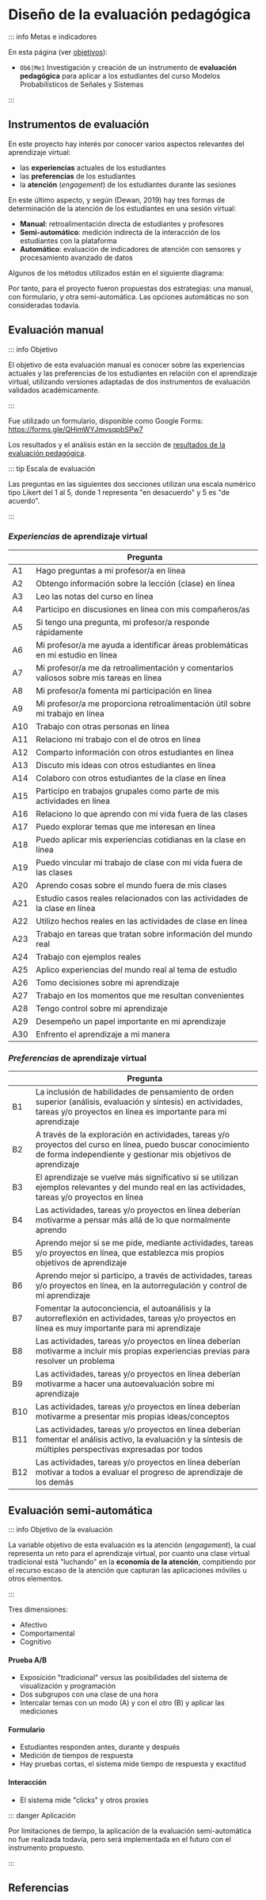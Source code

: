 # Diseño de la evaluación pedagógica

::: info Metas e indicadores

En esta página (ver [objetivos](/proyecto/objetivos.md)):

- `Ob6|Me1` Investigación y creación de un instrumento de **evaluación pedagógica** para aplicar a los estudiantes del curso Modelos Probabilísticos de Señales y Sistemas

:::

## Instrumentos de evaluación

En este proyecto hay interés por conocer varios aspectos relevantes del aprendizaje virtual:

- las **experiencias** actuales de los estudiantes
- las **preferencias** de los estudiantes
- la **atención** (_engagement_) de los estudiantes durante las sesiones

En este último aspecto, y según (Dewan, 2019) hay tres formas de determinación de la atención de los estudiantes en una sesión virtual:

- **Manual**: retroalimentación directa de estudiantes y profesores
- **Semi-automático**: medición indirecta de la interacción de los estudiantes con la plataforma
- **Automático**: evaluación de indicadores de atención con sensores y procesamiento avanzado de datos

Algunos de los métodos utilizados están en el siguiente diagrama:

<Mermaid :code="`
graph TD
    A((Detección)) -----> B([Automática])
    A ---> C([Semi-automática])
    A --> D([Manual])
    B ---> E[Basado en visión por computador]
    B --> F[Análisis de datos de sensores]
    C ---> G[Análisis de bitácora automática]
    C ----> H[Rastreo de atención]
    E --> I[Expresión facial]
    E ---> J[Gestos y postura]
    E ----> K[Movimiento de ojos]
    D ---> L[Verificación observacional]
    D --> M[Auto-reporte]
`" />

Por tanto, para el proyecto fueron propuestas dos estrategias: una manual, con formulario, y otra semi-automática. Las opciones automáticas no son consideradas todavía.

## Evaluación manual

::: info Objetivo

El objetivo de esta evaluación manual es conocer sobre las experiencias actuales y las preferencias de los estudiantes en relación con el aprendizaje virtual, utilizando versiones adaptadas de dos instrumentos de evaluación validados académicamente.

:::

Fue utilizado un formulario, disponible como Google Forms: https://forms.gle/QHimWYJmvsqpbSPw7

Los resultados y el análisis están en la sección de [resultados de la evaluación pedagógica](/resultados/evaluacion/pedagogica.md).

::: tip Escala de evaluación

Las preguntas en las siguientes dos secciones utilizan una escala numérico tipo Likert del 1 al 5, donde 1 representa "en desacuerdo" y 5 es "de acuerdo".

:::

### _Experiencias_ de aprendizaje virtual

|     | Pregunta                                                                               |
| --- | -------------------------------------------------------------------------------------- |
| A1  | Hago preguntas a mi profesor/a en línea                                                |
| A2  | Obtengo información sobre la lección (clase) en línea                                  |
| A3  | Leo las notas del curso en línea                                                       |
| A4  | Participo en discusiones en línea con mis compañeros/as                                |
| A5  | Si tengo una pregunta, mi profesor/a responde rápidamente                              |
| A6  | Mi profesor/a me ayuda a identificar áreas problemáticas en mi estudio en línea        |
| A7  | Mi profesor/a me da retroalimentación y comentarios valiosos sobre mis tareas en línea |
| A8  | Mi profesor/a fomenta mi participación en línea                                        |
| A9  | Mi profesor/a me proporciona retroalimentación útil sobre mi trabajo en línea          |
| A10 | Trabajo con otras personas en línea                                                    |
| A11 | Relaciono mi trabajo con el de otros en línea                                          |
| A12 | Comparto información con otros estudiantes en línea                                    |
| A13 | Discuto mis ideas con otros estudiantes en línea                                       |
| A14 | Colaboro con otros estudiantes de la clase en línea                                    |
| A15 | Participo en trabajos grupales como parte de mis actividades en línea                  |
| A16 | Relaciono lo que aprendo con mi vida fuera de las clases                               |
| A17 | Puedo explorar temas que me interesan en línea                                         |
| A18 | Puedo aplicar mis experiencias cotidianas en la clase en línea                         |
| A19 | Puedo vincular mi trabajo de clase con mi vida fuera de las clases                     |
| A20 | Aprendo cosas sobre el mundo fuera de mis clases                                       |
| A21 | Estudio casos reales relacionados con las actividades de la clase en línea             |
| A22 | Utilizo hechos reales en las actividades de clase en línea                             |
| A23 | Trabajo en tareas que tratan sobre información del mundo real                          |
| A24 | Trabajo con ejemplos reales                                                            |
| A25 | Aplico experiencias del mundo real al tema de estudio                                  |
| A26 | Tomo decisiones sobre mi aprendizaje                                                   |
| A27 | Trabajo en los momentos que me resultan convenientes                                   |
| A28 | Tengo control sobre mi aprendizaje                                                     |
| A29 | Desempeño un papel importante en mi aprendizaje                                        |
| A30 | Enfrento el aprendizaje a mi manera                                                    |

### _Preferencias_ de aprendizaje virtual

|     | Pregunta                                                                                                                                                                       |
| --- | ------------------------------------------------------------------------------------------------------------------------------------------------------------------------------ |
| B1  | La inclusión de habilidades de pensamiento de orden superior (análisis, evaluación y síntesis) en actividades, tareas y/o proyectos en línea es importante para mi aprendizaje |
| B2  | A través de la exploración en actividades, tareas y/o proyectos del curso en línea, puedo buscar conocimiento de forma independiente y gestionar mis objetivos de aprendizaje  |
| B3  | El aprendizaje se vuelve más significativo si se utilizan ejemplos relevantes y del mundo real en las actividades, tareas y/o proyectos en línea                               |
| B4  | Las actividades, tareas y/o proyectos en línea deberían motivarme a pensar más allá de lo que normalmente aprendo                                                              |
| B5  | Aprendo mejor si se me pide, mediante actividades, tareas y/o proyectos en línea, que establezca mis propios objetivos de aprendizaje                                          |
| B6  | Aprendo mejor si participo, a través de actividades, tareas y/o proyectos en línea, en la autorregulación y control de mi aprendizaje                                          |
| B7  | Fomentar la autoconciencia, el autoanálisis y la autorreflexión en actividades, tareas y/o proyectos en línea es muy importante para mi aprendizaje                            |
| B8  | Las actividades, tareas y/o proyectos en línea deberían motivarme a incluir mis propias experiencias previas para resolver un problema                                         |
| B9  | Las actividades, tareas y/o proyectos en línea deberían motivarme a hacer una autoevaluación sobre mi aprendizaje                                                              |
| B10 | Las actividades, tareas y/o proyectos en línea deberían motivarme a presentar mis propias ideas/conceptos                                                                      |
| B11 | Las actividades, tareas y/o proyectos en línea deberían fomentar el análisis activo, la evaluación y la síntesis de múltiples perspectivas expresadas por todos                |
| B12 | Las actividades, tareas y/o proyectos en línea deberían motivar a todos a evaluar el progreso de aprendizaje de los demás                                                      |

## Evaluación semi-automática

::: info Objetivo de la evaluación

La variable objetivo de esta evaluación es la atención (_engagement_), la cual representa un reto para el aprendizaje virtual, por cuanto una clase virtual tradicional está "luchando" en la **economía de la atención**, compitiendo por el recurso escaso de la atención que capturan las aplicaciones móviles u otros elementos.

:::

Tres dimensiones:

- Afectivo
- Comportamental
- Cognitivo

#### Prueba A/B

- Exposición "tradicional" versus las posibilidades del sistema de visualización y programación
- Dos subgrupos con una clase de una hora
- Intercalar temas con un modo (A) y con el otro (B) y aplicar las mediciones

#### Formulario

- Estudiantes responden antes, durante y después
- Medición de tiempos de respuesta
- Hay pruebas cortas, el sistema mide tiempo de respuesta y exactitud

#### Interacción

- El sistema mide "clicks" y otros proxies

::: danger Aplicación

Por limitaciones de tiempo, la aplicación de la evaluación semi-automática no fue realizada todavía, pero será implementada en el futuro con el instrumento propuesto.

:::

## Referencias

<Citation citekey="dewan2019engagement" />
<Citation citekey="ong2023enhancing" />
<Citation citekey="cole2021student" />
